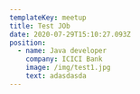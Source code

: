 ```yaml
---
templateKey: meetup
title: Test JOb
date: 2020-07-29T15:10:27.093Z
position:
  - name: Java developer
    company: ICICI Bank
    image: /img/test1.jpg
    text: adasdasda
---
```

